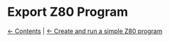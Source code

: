 # Export Z80 Program

[&larr; Contents](../Index.md) | [&larr; Create and run a simple Z80 program](./CreateSimpleZ80Program.md)
